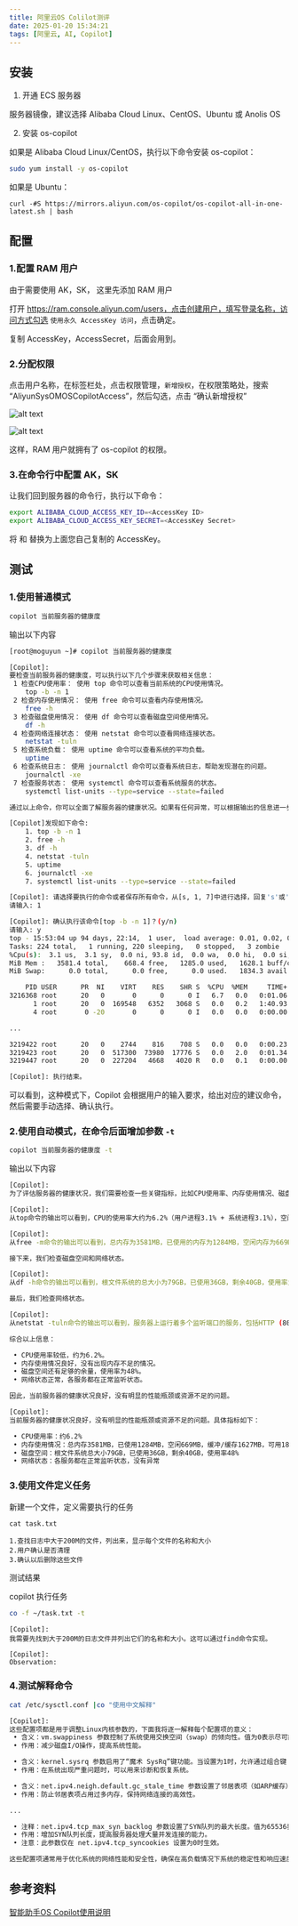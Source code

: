 ```yaml
---
title: 阿里云OS Colilot测评
date: 2025-01-20 15:34:21
tags: [阿里云, AI, Copilot]
---
```


## 安装

1. 开通 ECS 服务器

服务器镜像，建议选择 Alibaba Cloud Linux、CentOS、Ubuntu 或 Anolis OS

2. 安装 os-copilot

如果是 Alibaba Cloud Linux/CentOS，执行以下命令安装 os-copilot：

```bash
sudo yum install -y os-copilot
```

如果是 Ubuntu：

`curl -#S https://mirrors.aliyun.com/os-copilot/os-copilot-all-in-one-latest.sh | bash`

## 配置

### 1.配置 RAM 用户

由于需要使用 AK，SK， 这里先添加 RAM 用户

打开 https://ram.console.aliyun.com/users，点击创建用户，填写登录名称，访问方式勾选 `使用永久 AccessKey 访问`，点击确定。

复制 AccessKey，AccessSecret，后面会用到。


### 2.分配权限

点击用户名称，在标签栏处，点击权限管理，`新增授权`，在权限策略处，搜索 “AliyunSysOMOSCopilotAccess”，然后勾选，点击 “确认新增授权”


![alt text](image.png)


![alt text](image-1.png)

这样，RAM 用户就拥有了 os-copilot 的权限。

### 3.在命令行中配置 AK，SK

让我们回到服务器的命令行，执行以下命令：

```bash
export ALIBABA_CLOUD_ACCESS_KEY_ID=<AccessKey ID>
export ALIBABA_CLOUD_ACCESS_KEY_SECRET=<AccessKey Secret>
```

将 <AccessKey ID> 和 <AccessKey Secret> 替换为上面您自己复制的 AccessKey。

## 测试

### 1.使用普通模式

```bash
copilot 当前服务器的健康度
```

输出以下内容
```bash
[root@moguyun ~]# copilot 当前服务器的健康度

[Copilot]:
要检查当前服务器的健康度，可以执行以下几个步骤来获取相关信息：
 1 检查CPU使用率： 使用 top 命令可以查看当前系统的CPU使用情况。
    top -b -n 1
 2 检查内存使用情况： 使用 free 命令可以查看内存使用情况。
    free -h
 3 检查磁盘使用情况： 使用 df 命令可以查看磁盘空间使用情况。
    df -h
 4 检查网络连接状态： 使用 netstat 命令可以查看网络连接状态。
    netstat -tuln
 5 检查系统负载： 使用 uptime 命令可以查看系统的平均负载。
    uptime
 6 检查系统日志： 使用 journalctl 命令可以查看系统日志，帮助发现潜在的问题。
    journalctl -xe
 7 检查服务状态： 使用 systemctl 命令可以查看系统服务的状态。
    systemctl list-units --type=service --state=failed

通过以上命令，你可以全面了解服务器的健康状况。如果有任何异常，可以根据输出的信息进一步排查问题。

[Copilot]发现如下命令:
    1. top -b -n 1
    2. free -h
    3. df -h
    4. netstat -tuln
    5. uptime
    6. journalctl -xe
    7. systemctl list-units --type=service --state=failed

[Copilot]: 请选择要执行的命令或者保存所有命令，从[s, 1, 7]中进行选择，回复's'或'save'进行保存，回复'n'或'no'进行取消，回复'r'或'retry'重新生成回答。
请输入: 1

[Copilot]: 确认执行该命令[top -b -n 1]？(y/n)
请输入: y
top - 15:53:04 up 94 days, 22:14,  1 user,  load average: 0.01, 0.02, 0.00
Tasks: 224 total,   1 running, 220 sleeping,   0 stopped,   3 zombie
%Cpu(s):  3.1 us,  3.1 sy,  0.0 ni, 93.8 id,  0.0 wa,  0.0 hi,  0.0 si,  0.0 st
MiB Mem :   3581.4 total,    668.4 free,   1285.0 used,   1628.1 buff/cache
MiB Swap:      0.0 total,      0.0 free,      0.0 used.   1834.3 avail Mem

    PID USER      PR  NI    VIRT    RES    SHR S  %CPU  %MEM     TIME+ COMMAND
3216368 root      20   0       0      0      0 I   6.7   0.0   0:01.06 kworker+
      1 root      20   0  169548   6352   3068 S   0.0   0.2   1:40.93 systemd
      4 root       0 -20       0      0      0 I   0.0   0.0   0:00.00 rcu_par+

...

3219422 root      20   0    2744    816    708 S   0.0   0.0   0:00.23 copilot
3219423 root      20   0  517300  73980  17776 S   0.0   2.0   0:01.34 copilot
3219447 root      20   0  227204   4668   4020 R   0.0   0.1   0:00.00 top

[Copilot]: 执行结束。
```

可以看到，这种模式下，Copilot 会根据用户的输入要求，给出对应的建议命令，然后需要手动选择、确认执行。

### 2.使用自动模式，在命令后面增加参数 `-t`

```bash
copilot 当前服务器的健康度 -t
```

输出以下内容

```bash
[Copilot]:
为了评估服务器的健康状况，我们需要检查一些关键指标，比如CPU使用率、内存使用情况、磁盘空间和网络状态。这些信息可以通过执行一系列的命令来获取。

[Copilot]:
从top命令的输出可以看到，CPU的使用率大约为6.2%（用户进程3.1% + 系统进程3.1%），空闲率为93.8%，这表明CPU的负载较低。

[Copilot]:
从free -m命令的输出可以看到，总内存为3581MB，已使用的内存为1284MB，空闲内存为669MB，缓冲/缓存占用1627MB，可用内存为1834MB。这表明内存使用情况良好，没有出现内存不足的情况。

接下来，我们检查磁盘空间和网络状态。

[Copilot]:
从df -h命令的输出可以看到，根文件系统的总大小为79GB，已使用36GB，剩余40GB，使用率为48%。这表明磁盘空间还有足够的余量，没有出现磁盘空间不足的情况。

最后，我们检查网络状态。

[Copilot]:
从netstat -tuln命令的输出可以看到，服务器上运行着多个监听端口的服务，包括HTTP (80), HTTPS (443), SSH (22)等常用服务。这些服务都在正常监听状态，没有异常。

综合以上信息：

 • CPU使用率较低，约为6.2%。
 • 内存使用情况良好，没有出现内存不足的情况。
 • 磁盘空间还有足够的余量，使用率为48%。
 • 网络状态正常，各服务都在正常监听状态。

因此，当前服务器的健康状况良好，没有明显的性能瓶颈或资源不足的问题。

[Copilot]:
当前服务器的健康状况良好，没有明显的性能瓶颈或资源不足的问题。具体指标如下：

 • CPU使用率：约6.2%
 • 内存使用情况：总内存3581MB，已使用1284MB，空闲669MB，缓冲/缓存1627MB，可用1834MB
 • 磁盘空间：根文件系统总大小79GB，已使用36GB，剩余40GB，使用率48%
 • 网络状态：各服务都在正常监听状态，没有异常
```

### 3.使用文件定义任务

新建一个文件，定义需要执行的任务

```
cat task.txt

1.查找日志中大于200M的文件，列出来，显示每个文件的名称和大小
2.用户确认是否清理
3.确认以后删除这些文件
```

测试结果

copilot 执行任务

```bash
co -f ~/task.txt -t
```

```
[Copilot]:
我需要先找到大于200M的日志文件并列出它们的名称和大小。这可以通过find命令实现。

[Copilot]:
Observation:
```

### 4.测试解释命令

```bash
cat /etc/sysctl.conf |co "使用中文解释"

[Copilot]:
这些配置项都是用于调整Linux内核参数的，下面我将逐一解释每个配置项的意义：                                                                                                        vm.swappiness = 0
 • 含义：vm.swappiness 参数控制了系统使用交换空间（swap）的倾向性。值为0表示尽可能避免使用交换空间，只有当物理内存不足时才会使用。
 • 作用：减少磁盘I/O操作，提高系统性能。                                                                                                                            kernel.sysrq = 1

 • 含义：kernel.sysrq 参数启用了“魔术 SysRq”键功能。当设置为1时，允许通过组合键（通常是 Alt + SysRq + <command>）执行某些低级别的内核操作。
 • 作用：在系统出现严重问题时，可以用来诊断和恢复系统。                                                                                                        net.ipv4.neigh.default.gc_stale_time = 120

 • 含义：net.ipv4.neigh.default.gc_stale_time 参数设置了邻居表项（如ARP缓存）中过期条目的垃圾回收时间。值为120秒表示过期条目将在120秒后被清理。
 • 作用：防止邻居表项占用过多内存，保持网络连接的高效性。                                                                                                                   net.ipv4.conf.all.rp_filter = 0

...

 • 注释：net.ipv4.tcp_max_syn_backlog 参数设置了SYN队列的最大长度。值为65536表示最多允许65536个未完成的连接请求。
 • 作用：增加SYN队列长度，提高服务器处理大量并发连接的能力。
 • 注意：此参数仅在 net.ipv4.tcp_syncookies 设置为0时生效。

这些配置项通常用于优化系统的网络性能和安全性，确保在高负载情况下系统的稳定性和响应速度。
```


## 参考资料

[智能助手OS Copilot使用说明](https://help.aliyun.com/zh/alinux/user-guide/instructions-for-os-copilot)
